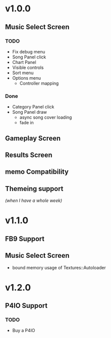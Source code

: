 # v1.0.0
## Music Select Screen
### TODO
- Fix debug menu
- Song Panel click
- Chart Panel
- Visible controls
- Sort menu
- Options menu
    - Controller mapping

### Done
- Category Panel click
- Song Panel draw
    - async song cover loading
    - fade in

## Gameplay Screen

## Results Screen

## memo Compatibility

## Themeing support
*(when I have a whole week)*

# v1.1.0
## FB9 Support

## Music Select Screen
- bound memory usage of Textures::Autoloader

# v1.2.0

## P4IO Support
### TODO
- Buy a P4IO
